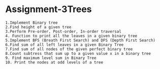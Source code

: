 # Assignment-3Trees
    1.Implement Binary tree
    2.Find height of a given tree
    3.Perform Pre-order, Post-order, In-order traversal
    4. Function to print all the leaves in a given binary tree
    5.Implement BFS (Breath First Search) and DFS (Depth First Search)
    6.Find sum of all left leaves in a given Binary Tree
    7.Find sum of all nodes of the given perfect binary tree
    8.Count subtress that sum up to a given value x in a binary tree
    9. Find maximum level sum in Binary Tree
    10. Print the nodes at odd levels of a tree
